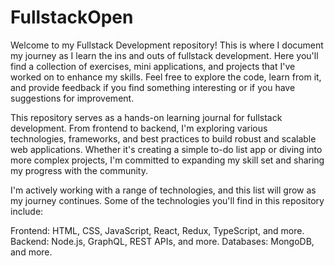 # FullstackOpen
Welcome to my Fullstack Development repository! This is where I document my journey as I learn the ins and outs of fullstack development. 
Here you'll find a collection of exercises, mini applications, and projects that I've worked on to enhance my skills. 
Feel free to explore the code, learn from it, and provide feedback if you find something interesting or if you have suggestions for improvement.

This repository serves as a hands-on learning journal for fullstack development. From frontend to backend, I'm exploring 
various technologies, frameworks, and best practices to build robust and scalable web applications. 
Whether it's creating a simple to-do list app or diving into more complex projects, I'm committed to 
expanding my skill set and sharing my progress with the community.


I'm actively working with a range of technologies, and this list will grow as my journey continues. Some of the technologies you'll find in this repository include:

Frontend: HTML, CSS, JavaScript, React, Redux, TypeScript, and more.
Backend: Node.js, GraphQL, REST APIs, and more.
Databases: MongoDB, and more.
